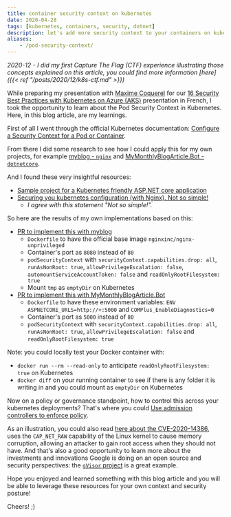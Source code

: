 ```yaml
---
title: container security context on kubernetes
date: 2020-04-28
tags: [kubernetes, containers, security, dotnet]
description: let's add more security context to your containers on kubernetes
aliases:
    - /pod-security-context/
---
```

_2020-12 - I did my first Capture The Flag (CTF) experience illustrating those concepts explained on this article, you could find more information [here]({{< ref "/posts/2020/12/k8s-ctf.md" >}})_

While preparing my presentation with [Maxime Coquerel](https://www.linkedin.com/in/maximecoquerel) for our [16 Security Best Practices with Kubernetes on Azure (AKS)](https://youtu.be/BCDSXyrJUJQ) presentation in French, I took the opportunity to learn about the Pod Security Context in Kubernetes. Here, in this blog article, are my learnings.

First of all I went through the official Kubernetes documentation: [Configure a Security Context for a Pod or Container](https://kubernetes.io/docs/tasks/configure-pod-container/security-context/).

From there I did some research to see how I could apply this for my own projects, for example [myblog - `nginx`](https://github.com/mathieu-benoit/myblog) and [MyMonthlyBlogArticle.Bot - `dotnetcore`](https://github.com/mathieu-benoit/MyMonthlyBlogArticle.Bot).

And I found these very insightful resources:
- [Sample project for a Kubernetes friendly ASP.NET core application](https://github.com/Lybecker/k8s-friendly-aspnetcore)
- [Securing you kubernetes configuration (with Nginx). Not so simple!](https://blog.asksven.io/posts/securing-kubernetes-configuration)
    - _I agree with this statement "Not so simple!"._

So here are the results of my own implementations based on this:
- [PR to implement this with myblog](https://github.com/mathieu-benoit/myblog/pull/6)
    - `Dockerfile` to have the official base image `nginxinc/nginx-unprivileged`
    - Container's port as `8080` instead of `80`
    - `podSecurityContext` with `securityContext.capabilities.drop: all`, `runAsNonRoot: true`, `allowPrivilegeEscalation: false`, `automountServiceAccountToken: false` and `readOnlyRootFilesystem: true`
    - Mount `tmp` as `emptyDir` on Kubernetes
- [PR to implement this with MyMonthlyBlogArticle.Bot](https://github.com/mathieu-benoit/MyMonthlyBlogArticle.Bot/pull/35)
    - `Dockerfile` to have these environment variables: `ENV ASPNETCORE_URLS=http://+:5000` and `COMPlus_EnableDiagnostics=0`
    - Container's port as `5000` instead of `80`
    - `podSecurityContext` with `securityContext.capabilities.drop: all`, `runAsNonRoot: true`, `allowPrivilegeEscalation: false` and `readOnlyRootFilesystem: true`

Note: you could locally test your Docker container with:
- `docker run --rm --read-only` to anticipate `readOnlyRootFilesystem: true` on Kubernetes
- `docker diff` on your running container to see if there is any folder it is writing in and you could mount as `emptyDir` on Kubernetes

Now on a policy or governance standpoint, how to control this across your kubernetes deployments? That's where you could [Use admission controllers to enforce policy](https://cloud.google.com/kubernetes-engine/docs/how-to/hardening-your-cluster#admission_controllers).

As an illustration, you could also read [here about the CVE-2020-14386](https://cloud.google.com/blog/products/containers-kubernetes/how-gvisor-protects-google-cloud-services-from-cve-2020-14386), uses the `CAP_NET_RAW` capability of the Linux kernel to cause memory corruption, allowing an attacker to gain root access when they should not have. And that's also a good opportunity to learn more about the investments and innovations Google is doing on an open source and security perspectives: the [`gVisor` project](https://cloud.google.com/blog/products/gcp/open-sourcing-gvisor-a-sandboxed-container-runtime) is a great example.

Hope you enjoyed and learned something with this blog article and you will be able to leverage these resources for your own context and security posture!

Cheers! ;)